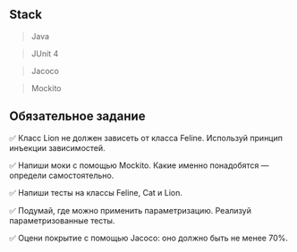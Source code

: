 ## Stack
>Java

>JUnit 4

>Jacoco

>Mockito

## Обязательное задание

:white_check_mark: Класс Lion не должен зависеть от класса Feline. Используй принцип инъекции зависимостей.

:white_check_mark: Напиши моки с помощью Mockito. Какие именно понадобятся — определи самостоятельно.

:white_check_mark: Напиши тесты на классы Feline, Cat и Lion.

:white_check_mark: Подумай, где можно применить параметризацию. Реализуй параметризованные тесты.

:white_check_mark: Оцени покрытие с помощью Jacoco: оно должно быть не менее 70%.
